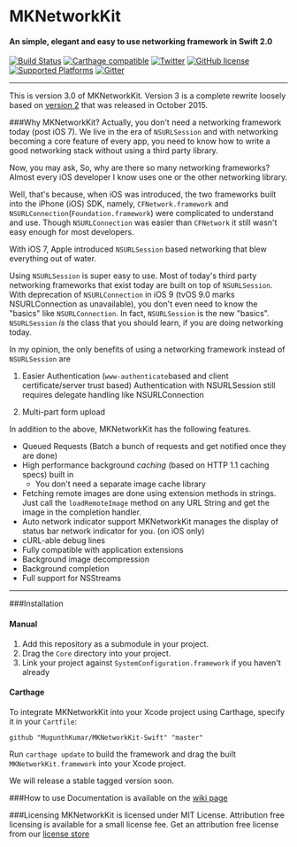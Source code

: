 # MKNetworkKit
#### An simple, elegant and easy to use networking framework in Swift 2.0
[![Build Status](https://travis-ci.org/MugunthKumar/MKNetworkKit-Swift.svg?branch=master)](https://travis-ci.org/MugunthKumar/MKNetworkKit-Swift)
[![Carthage compatible](https://img.shields.io/badge/Carthage-compatible-4BC51D.svg?style=flat)](https://github.com/Carthage/Carthage)
[![Twitter](https://img.shields.io/badge/twitter-@MugunthKumar-orange.svg?style=flat)](http://twitter.com/MugunthKumar)
[![GitHub license](https://img.shields.io/badge/license-MIT-blue.svg)](https://github.com/MugunthKumar/MKNetworkKit-Swift/blob/master/LICENSE.md)
[![Supported Platforms](https://img.shields.io/badge/platform-iOS%20%7C%20watch%20OS%20%7C%20tvOS%20%7C%20OSX-yellowgreen.svg)](https://github.com/MugunthKumar/MKNetworkKit-Swift/Wiki)
[![Gitter](https://badges.gitter.im/MugunthKumar/MKNetworkKit-Swift.svg)](https://gitter.im/MugunthKumar/MKNetworkKit-Swift?utm_source=badge&utm_medium=badge&utm_campaign=pr-badge&utm_content=badge)

---
This is version 3.0 of MKNetworkKit. 
Version 3 is a complete rewrite loosely based on [version 2](https://github.com/MugunthKumar/MKNetworkKit) that was released in October 2015.

###Why MKNetworkKit?
Actually, you don't need a networking framework today (post iOS 7). We live in the era of `NSURLSession` and with networking becoming a core feature of every app, you need to know how to write a good networking stack without using a third party library.

Now, you may ask, So, why are there so many networking frameworks? Almost every iOS developer I know uses one or the other networking library.

Well, that's because, when iOS was introduced, the two frameworks built into the iPhone (iOS) SDK, namely, `CFNetwork.framework` and `NSURLConnection`(`Foundation.framework`) were complicated to understand and use.
Though `NSURLConnection` was easier than `CFNetwork` it still wasn't easy enough for most developers.

With iOS 7, Apple introduced `NSURLSession` based networking that blew everything out of water.

Using `NSURLSession` is super easy to use. Most of today's third party networking frameworks that exist today are built on top of `NSURLSession`. With deprecation of `NSURLConnection` in iOS 9 (tvOS 9.0 marks NSURLConnection as unavailable), you don't even need to know the "basics" like `NSURLConnection`. In fact, `NSURLSession` is the new "basics". `NSURLSession` *is* the class that you should learn, if you are doing networking today.

In my opinion, the only benefits of using a networking framework instead of `NSURLSession` are 

1. Easier Authentication (`www-authenticate`based and client certificate/server trust based)
	Authentication with NSURLSession still requires delegate handling like NSURLConnection
	
2. Multi-part form upload

In addition to the above, MKNetworkKit has the following features.
* Queued Requests (Batch a bunch of requests and get notified once they are done)
* High performance background *caching* (based on HTTP 1.1 caching specs) built in
	* You don't need a separate image cache library
* Fetching remote images are done using extension methods in strings. Just call the `loadRemoteImage` method on any URL String and get the image in the completion handler.
* Auto network indicator support MKNetworkKit manages the display of status bar network indicator for you. (on iOS only)
* cURL-able debug lines
* Fully compatible with application extensions
* Background image decompression
* Background completion
* Full support for NSStreams
---

###Installation
#### Manual
1. Add this repository as a submodule in your project.
2. Drag the `Core` directory into your  project. 
3. Link your project against `SystemConfiguration.framework` if you haven't already

#### Carthage
To integrate MKNetworkKit into your Xcode project using Carthage, specify it in your `Cartfile`:
```
github "MugunthKumar/MKNetworkKit-Swift" "master"
```
Run `carthage update` to build the framework and drag the built `MKNetworkKit.framework` into your Xcode project.

We will release a stable tagged version soon.

###How to use
Documentation is available on the [wiki page](https://github.com/MugunthKumar/MKNetworkKit-Swift/wiki)

###Licensing
MKNetworkKit is licensed under MIT License. Attribution free licensing is available for a small license fee. Get an attribution free license from our [license store](http://blog.mugunthkumar.com/license-store/)

